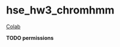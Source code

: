 # hse\_hw3\_chromhmm

[Colab](https://colab.research.google.com/drive/1ymNLYNS-mQHe1xUDPKI-BjmMeYMMrGsk)

**TODO permissions**


